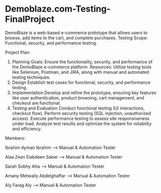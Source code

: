 # Demoblaze.com-Testing-FinalProject
DemoBlaze is a web-based e-commerce prototype that allows users to browse, add items to the cart, and complete purchases.
Testing Scope: Functional, security, and performance testing.

Project Plan:
1. Planning
Goals: Ensure the functionality, security, and performance of the DemoBlaze e-commerce platform.
Resources: Utilize testing tools like Selenium, Postman, and JIRA, along with manual and automated testing techniques.
2. Design
Establish test cases for functional, security, and performance testing.
3. Implementation
Develop and refine the prototype, ensuring key features like user authentication, product browsing, cart management, and checkout are functional.
4. Testing and Evaluation
Conduct functional testing (UI interactions, checkout flow).
Perform security testing (SQL injection, unauthorized access).
Execute performance testing to assess site responsiveness under load.
Analyze test results and optimize the system for reliability and efficiency.

Members:

Ibrahim Ayman Ibrahim --> Manual & Automation Tester 

Alaa Zean Elabdeen Saber --> Manual & Automation Tester

Sarah Sobhy Atta --> Manual & Automation Tester

Amany Metwally Abdelghaffar --> Manual & Automation Tester

Aly Farag Aly --> Manual & Automation Tester


